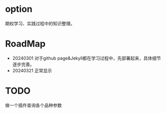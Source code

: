 # option
期权学习、实践过程中的知识整理。

# RoadMap
- 20240301
对于github page&Jekyll都在学习过程中，先部署起来，具体细节逐步完善。
- 20240321
正常显示
# TODO
做一个插件查询各个品种参数


